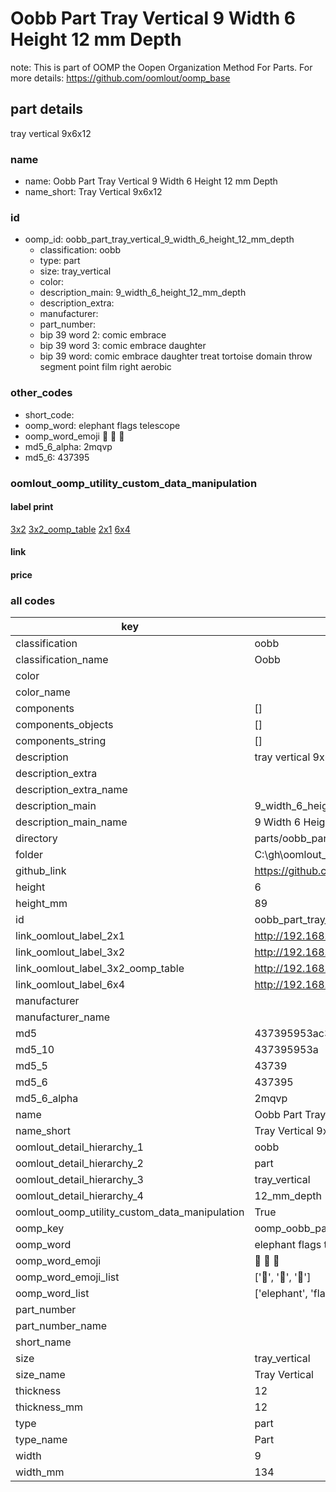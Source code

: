 # Oobb Part Tray Vertical 9 Width 6 Height 12 mm Depth  

note: This is part of OOMP the Oopen Organization Method For Parts. For more details: https://github.com/oomlout/oomp_base

##  part details
  



tray vertical 9x6x12



### name
* name: Oobb Part Tray Vertical 9 Width 6 Height 12 mm Depth
* name_short: Tray Vertical 9x6x12 
### id
* oomp_id: oobb_part_tray_vertical_9_width_6_height_12_mm_depth
  * classification: oobb
  * type: part
  * size: tray_vertical
  * color: 
  * description_main: 9_width_6_height_12_mm_depth
  * description_extra: 
  * manufacturer: 
  * part_number: 
  * bip 39 word 2: comic embrace
  * bip 39 word 3: comic embrace daughter
  * bip 39 word: comic embrace daughter treat tortoise domain throw segment point film right aerobic

### other_codes
* short_code: 
* oomp_word: elephant flags telescope
* oomp_word_emoji :elephant: :flags: :telescope:
* md5_6_alpha: 2mqvp
* md5_6: 437395






### oomlout_oomp_utility_custom_data_manipulation
#### label print
[3x2](http://192.168.1.245:1112/?label=oomp%202mqvp)
[3x2_oomp_table](http://192.168.1.108:1112/?label=oomp%202mqvp)
[2x1](http://192.168.1.242:1112/?label=oomp%202mqvp)
[6x4](http://192.168.1.55:1112/?label=oomp%202mqvp)    

#### link

                              

#### price







### all codes 
| key | value |  
| --- | --- |  
| classification | oobb |  
| classification_name | Oobb |  
| color |  |  
| color_name |  |  
| components | [] |  
| components_objects | [] |  
| components_string | [] |  
| description | tray vertical 9x6x12 |  
| description_extra |  |  
| description_extra_name |  |  
| description_main | 9_width_6_height_12_mm_depth |  
| description_main_name | 9 Width 6 Height 12 mm Depth |  
| directory | parts/oobb_part_tray_vertical_9_width_6_height_12_mm_depth |  
| folder | C:\gh\oomlout_oobb_version_4_generated_parts\parts\oobb_part_tray_vertical_9_width_6_height_12_mm_depth |  
| github_link | https://github.com/oomlout/oomlout_oomp_part_src/tree/main/parts/oobb_part_tray_vertical_9_width_6_height_12_mm_depth |  
| height | 6 |  
| height_mm | 89 |  
| id | oobb_part_tray_vertical_9_width_6_height_12_mm_depth |  
| link_oomlout_label_2x1 | http://192.168.1.242:1112/?label=oomp%202mqvp |  
| link_oomlout_label_3x2 | http://192.168.1.245:1112/?label=oomp%202mqvp |  
| link_oomlout_label_3x2_oomp_table | http://192.168.1.108:1112/?label=oomp%202mqvp |  
| link_oomlout_label_6x4 | http://192.168.1.55:1112/?label=oomp%202mqvp |  
| manufacturer |  |  
| manufacturer_name |  |  
| md5 | 437395953ac33c2903f2ce7c6f922172 |  
| md5_10 | 437395953a |  
| md5_5 | 43739 |  
| md5_6 | 437395 |  
| md5_6_alpha | 2mqvp |  
| name | Oobb Part Tray Vertical 9 Width 6 Height 12 mm Depth |  
| name_short | Tray Vertical 9x6x12  |  
| oomlout_detail_hierarchy_1 | oobb |  
| oomlout_detail_hierarchy_2 | part |  
| oomlout_detail_hierarchy_3 | tray_vertical |  
| oomlout_detail_hierarchy_4 | 12_mm_depth |  
| oomlout_oomp_utility_custom_data_manipulation | True |  
| oomp_key | oomp_oobb_part_tray_vertical_9_width_6_height_12_mm_depth |  
| oomp_word | elephant flags telescope |  
| oomp_word_emoji | :elephant: :flags: :telescope: |  
| oomp_word_emoji_list | [':elephant:', ':flags:', ':telescope:'] |  
| oomp_word_list | ['elephant', 'flags', 'telescope'] |  
| part_number |  |  
| part_number_name |  |  
| short_name |  |  
| size | tray_vertical |  
| size_name | Tray Vertical |  
| thickness | 12 |  
| thickness_mm | 12 |  
| type | part |  
| type_name | Part |  
| width | 9 |  
| width_mm | 134 |  
